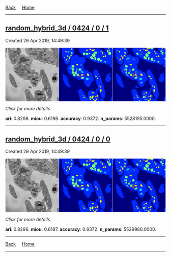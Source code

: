 
[Back](..)&nbsp;&nbsp;&nbsp;&nbsp;&nbsp;[Home](https://leapmanlab.github.io/snapshots)

---

<div class="summary"><a href="1"><h2>random_hybrid_3d / 0424 / 0 / 1</h2></a><p>Created 29 Apr 2019, 14:49:39
</p><a href="1"><img src="1/media/summary.png" align="center"></a><p>
<i>Click for more details</i>
</p></div>

**ari**: 0.8298. **miou**: 0.6198. **accuracy**: 0.9372. **n_params**: 5528195.0000. 

---

<div class="summary"><a href="0"><h2>random_hybrid_3d / 0424 / 0 / 0</h2></a><p>Created 29 Apr 2019, 14:49:39
</p><a href="0"><img src="0/media/summary.png" align="center"></a><p>
<i>Click for more details</i>
</p></div>

**ari**: 0.8296. **miou**: 0.6187. **accuracy**: 0.9372. **n_params**: 5529980.0000. 

---

[Back](..)&nbsp;&nbsp;&nbsp;&nbsp;&nbsp;[Home](https://leapmanlab.github.io/snapshots)

---